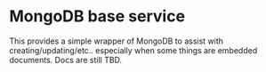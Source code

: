 # MongoDB base service

This provides a simple wrapper of MongoDB to assist with creating/updating/etc.. especially when some things are embedded documents. Docs are still TBD.

